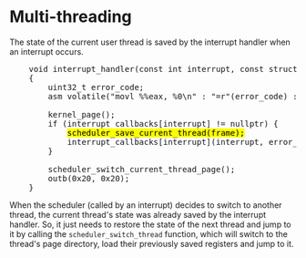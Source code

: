# Multi-threading

The state of the current user thread is saved by the interrupt handler when an interrupt occurs.

<pre>
    void interrupt_handler(const int interrupt, const struct interrupt_frame *frame)
    {
        uint32_t error_code;
        asm volatile("movl %%eax, %0\n" : "=r"(error_code) : : "ebx", "eax");

        kernel_page();
        if (interrupt_callbacks[interrupt] != nullptr) {
            <mark>scheduler_save_current_thread(frame);</mark>
            interrupt_callbacks[interrupt](interrupt, error_code);
        }

        scheduler_switch_current_thread_page();
        outb(0x20, 0x20);
    }
</pre>  

When the scheduler (called by an interrupt) decides to switch to another thread, the current thread's state was
already saved by the interrupt handler. So, it just needs to restore the state of the next thread and jump to it
by calling the `scheduler_switch_thread` function, which will switch to the thread's page directory, load their
previously saved registers and jump to it.
